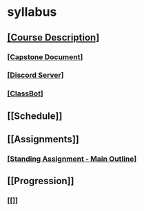 # syllabus

## [[Course Description]](course-description.md)
### [[Capstone Document]](capstone-document.md)
### [[Discord Server]](discord-server.md)
### [[ClassBot]](classbot.md)

## [[Schedule]]

## [[Assignments]]
### [[Standing Assignment - Main Outline]](standing-assignment-main-outline.md)
## [[Progression]]
### [[]]

 
 